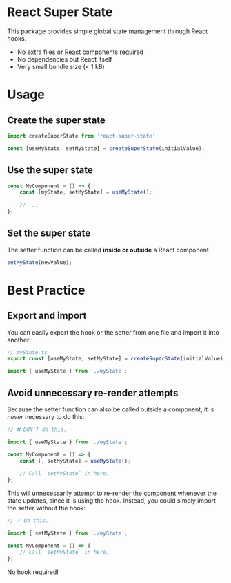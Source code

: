 # React Super State

This package provides simple global state management through React hooks.

* No extra files or React components required
* No dependencies but React itself
* Very small bundle size (< 1 kB)

# Usage

## Create the super state

```ts
import createSuperState from 'react-super-state';

const [useMyState, setMyState] = createSuperState(initialValue);
```

## Use the super state

```ts
const MyComponent = () => {
	const [myState, setMyState] = useMyState();
	
	// ...
};
```

## Set the super state

The setter function can be called **inside or outside** a React component.
```ts
setMyState(newValue);
```

# Best Practice

## Export and import

You can easily export the hook or the setter from one file and import it into another:

```ts
// myState.ts
export const [useMyState, setMyState] = createSuperState(initialValue);
```

```ts
import { useMyState } from './myState';
```

## Avoid unnecessary re-render attempts

Because the setter function can also be called outside a component, it is _never_ necessary to do this:

```ts
// ❌ DON'T do this.

import { useMyState } from './myState';

const MyComponent = () => {
	const [, setMyState] = useMyState();
	
	// Call `setMyState` in here.
};
```

This will unnecessarily attempt to re-render the component whenever the state updates, since it is using the hook. Instead, you could simply import the setter without the hook:

```ts
// ✅ Do this.

import { setMyState } from './myState';

const MyComponent = () => {
	// Call `setMyState` in here.
};
```

No hook required!